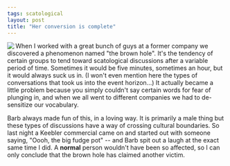 ```yaml
---
tags: scatological
layout: post
title: "Her conversion is complete"
---
```




<p><img src="http://www.cwinters.com/images/blog/emperor.jpg" align="left" /></p>

<p>When I worked with a great bunch of guys at a former company we discovered a phenomenon named "the brown hole". It's the tendency of certain groups to tend toward scatological discussions after a variable period of time. Sometimes it would be five minutes, sometimes an hour, but it would always suck us in. (I won't even mention here the types of conversations that took us into the event horizon...) It actually became a little problem because you simply couldn't say certain words for fear of plunging in, and when we all went to different companies we had to de-sensitize our vocabulary.</p>

<p>Barb always made fun of this, in a loving way. It is primarily a male thing but these types of discussions have a way of crossing cultural boundaries. So last night a Keebler commercial came on and started out with someone saying, "Oooh, the big fudge pot" -- and Barb spit out a laugh at the exact same time I did. A <b>normal</b> person wouldn't have been so affected, so I can only conclude that the brown hole has claimed another victim.</p>


